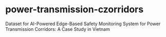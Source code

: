 # power-transmission-czorridors
Dataset for AI-Powered Edge-Based Safety Monitoring System for Power Transmission Corridors: A Case Study in Vietnam
